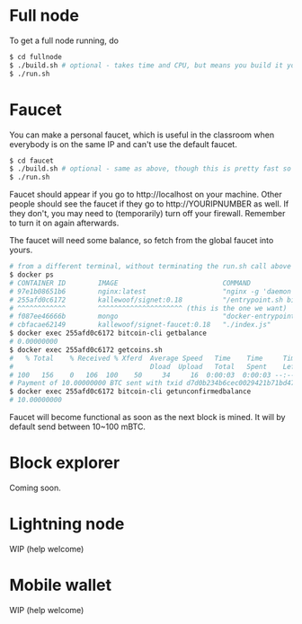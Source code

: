 # Full node

To get a full node running, do

```Bash
$ cd fullnode
$ ./build.sh # optional - takes time and CPU, but means you build it yourself
$ ./run.sh
```

# Faucet

You can make a personal faucet, which is useful in the classroom when everybody is on the same IP and can't use the default faucet.

```Bash
$ cd faucet
$ ./build.sh # optional - same as above, though this is pretty fast so why not?
$ ./run.sh
```

Faucet should appear if you go to http://localhost on your machine. Other people should see the faucet if they go to http://YOURIPNUMBER as well. If they don't, you may need to (temporarily) turn off your firewall. Remember to turn it on again afterwards.

The faucet will need some balance, so fetch from the global faucet into yours.

```Bash
# from a different terminal, without terminating the run.sh call above
$ docker ps
# CONTAINER ID        IMAGE                          COMMAND                  CREATED              STATUS              PORTS                                                                                                                    NAMES
# 97e1b08651b6        nginx:latest                   "nginx -g 'daemon of…"   43 seconds ago       Up 42 seconds       0.0.0.0:80->80/tcp, 0.0.0.0:443->443/tcp                                                                                 faucet_nginx_1
# 255afd0c6172        kallewoof/signet:0.18          "/entrypoint.sh bitc…"   About a minute ago   Up About a minute   8332-8333/tcp, 18332-18333/tcp, 18443-18444/tcp, 28332-28333/tcp, 38332-38333/tcp, 39388/tcp, 0.0.0.0:43782->43782/tcp   faucet_signet_1
# ^^^^^^^^^^^^        ^^^^^^^^^^^^^^^^^^^^^ (this is the one we want)
# f087ee46666b        mongo                          "docker-entrypoint.s…"   About a minute ago   Up About a minute   27017/tcp                                                                                                                faucet_mongo_1
# cbfacae62149        kallewoof/signet-faucet:0.18   "./index.js"             About a minute ago   Up About a minute   8123/tcp                                                                                                                 faucet_faucet_1
$ docker exec 255afd0c6172 bitcoin-cli getbalance
# 0.00000000
$ docker exec 255afd0c6172 getcoins.sh
#   % Total    % Received % Xferd  Average Speed   Time    Time     Time  Current
#                                  Dload  Upload   Total   Spent    Left  Speed
# 100   156    0   106  100    50     34     16  0:00:03  0:00:03 --:--:--    34
# Payment of 10.00000000 BTC sent with txid d7d0b234b6cec0029421b71bd4740448a028b3c436a58e1e175d2d2d1a0287a8
$ docker exec 255afd0c6172 bitcoin-cli getunconfirmedbalance
# 10.00000000
```

Faucet will become functional as soon as the next block is mined. It will by default send between 10~100 mBTC.

# Block explorer

Coming soon.

# Lightning node

WIP (help welcome)

# Mobile wallet

WIP (help welcome)
